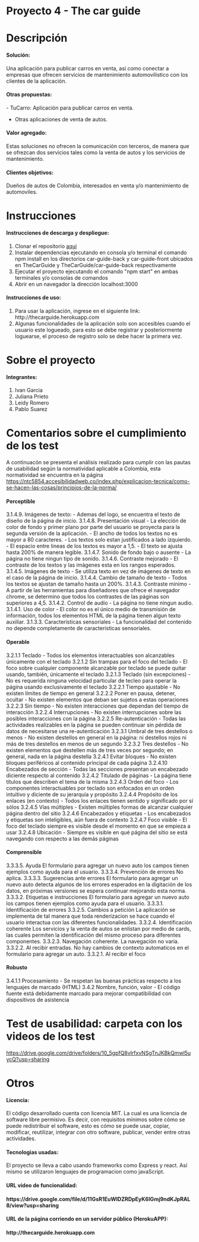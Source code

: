 # Proyecto 4 - The car guide
# Descripción
<h4>Solución:</h4>
Una aplicación para publicar carros en venta, así como conectar a empresas que ofrecen servicios de mantenimiento automovilistico con los clientes de la aplicación.<br>

<h4>Otras propuestas:</h4>
- TuCarro: Aplicación para publicar carros en venta.

- Otras aplicaciones de venta de autos.

<h4>Valor agregado:</h4>
Estas soluciones no ofrecen la comunicación con terceros, de manera que se ofrezcan dos servicios tales como la venta de autos y los servicios de mantenimiento.

<h4>Clientes objetivos:</h4>
Dueños de autos de Colombia, interesados en venta y/o mantenimiento de automoviles.

# Instrucciones
<h4>Instrucciones de descarga y despliegue:</h4>
<ol>
  <li>Clonar el repositorio <a href="https://github.com/isis3710-uniandes/Team04-Entrega4">aqui</a></li>
  <li>Instalar dependencias ejecutando en consola y/o terminal el comando npm install en los directorios car-guide-back y car-guide-front ubicados en TheCarGuide y TheCarGuide/car-guide-back respectivamente</li>
  <li>Ejecutar el proyecto ejecutando el comando "npm start" en ambas terminales y/o consolas de comandos</li>
  <li>Abrir en un navegador la dirección localhost:3000</li>
</ol>

<h4>Instrucciones de uso:</h4>
<ol>
  <li>Para usar la aplicación, ingrese en el siguiente link: http://thecarguide.herokuapp.com</li>
  <li>Algunas funcionalidades de la aplicación solo son accesibles cuando el usuario este logueado, para esto se debe registrar y posteriormente loguearse, el proceso de registro solo se debe hacer la primera vez.</li>
</ol> 

# Sobre el proyecto
<h4>Integrantes:</h4>
<ol>
  <li>Ivan Garcia</li>
  <li>Juliana Prieto</li>
  <li>Leidy Romero</li>
  <li>Pablo Suarez</li>
</ol> 

# Comentarios sobre el cumplimiento de los test
A continuacón se presenta el análisis realizado para cumplir con las pautas de usabilidad según la normatividad aplicable a Colombia, esta normatividad se encuentra en la página https://ntc5854.accesibilidadweb.co/index.php/explicacion-tecnica/como-se-hacen-las-cosas/principios-de-la-norma/


<h4>Perceptible</h4>
3.1.4.9. Imágenes de texto: 
  - Ademas del logo, se encuentra el texto de diseño de la página de inicio.
3.1.4.8. Presentación visual
  - La elección de color de fondo y primer plano por parte del usuario se proyecta para la segunda versión de la aplicación.
  - El ancho de todos los textos no es mayor a 80 caracteres.
  - Los textos solo estan justificados a lado izquierdo.
  - El espacio entre lineas de los textos es mayor a 1,5.
  - El texto se ajusta hasta 200% de manera legible.
3.1.4.7. Sonido de fondo bajo o ausente
  - La página no tiene ningun tipo de sonido.
3.1.4.6. Contraste mejorado
  - El contraste de los textos y las imágenes esta en los rangos esperados.
3.1.4.5. Imágenes de texto
  - Se utiliza texto en vez de imágenes de texto en el caso de la página de inicio.
3.1.4.4. Cambio de tamaño de texto
  - Todos los textos se ajustan de tamaño hasta un 200%.
3.1.4.3. Contraste minimo
  - A partir de las herramientas para diseñadores que ofrece el navegador chrome, se determino que todos los contrastes de las páginas son superiores a 4,5.
3.1.4.2. Control de audío
  - La página no tiene ningun audio.
3.1.4.1. Uso de color
  - El color no es el único medio de transmisión de información, todos los elementos HTML de la página tienen algun texto auxiliar.
3.1.3.3. Características sensoriales
  - La funcionalidad del contenido no depende completamente de características sensoriales.
<br>
<h4>Operable</h4>
3.2.1.1 Teclado
  - Todos los elementos interactuables son alcanzables únicamente con el teclado
3.2.1.2 Sin trampas para el foco del teclado
  - El foco sobre cualquier componente alcanzable por teclado se puede quitar usando, también, únicamente el teclado
3.2.1.3 Teclado (sin excepciones)
  - No es requerida ninguna velocidad particular de tecleo para operar la página usando exclusivamente el teclado
3.2.2.1 Tiempo ajustable
  - No existen límites de tiempo en general
3.2.2.2 Poner en pausa, detener, ocultar
  - No existen elementos que deban ser sujetos a estas operaciones
3.2.2.3 Sin tiempo
  - No existen interacciones que dependan del tiempo de interacción
3.2.2.4 Interrupciones
  - No existen interrupciones sobre las posibles interacciones con la página
3.2.2.5 Re-autenticación
  - Todas las actividades realizables en la página se pueden continuar sin pérdida de datos de necesitarse una re-autenticación
3.2.3.1 Umbral de tres destellos o menos
  - No existen destellos en general en la página: ni destellos rojos ni más de tres destellos en menos de un segundo
3.2.3.2 Tres destellos
  - No existen elementos que destellen más de tres veces por segundo; en general, nada en la página destella
3.2.4.1 Evitar bloques
  - No existen bloques periféricos al contenido principal de cada página
3.2.4.10 Encabezados de sección
  - Todas las secciones presentan un encabezado diciente respecto al contenido
3.2.4.2 Titulado de páginas
  - La página tiene títulos que describen el tema de la misma
3.2.4.3 Orden del foco
  - Los componentes interactuables por teclado son enfocados en un orden intuitivo y diciente de su jerarquía y propósito
3.2.4.4 Propósito de los enlaces (en contexto)
  - Todos los enlaces tienen sentido y significado por sí sólos
3.2.4.5 Vías múltiples
 - Existen múltiples formas de alcanzar cualquier página dentro del sitio
3.2.4.6 Encabezados y etiquetas
  - Los encabezados y etiquetas son inteligibles, aún fuera de contexto
3.2.4.7 Foco visible
  - El foco del teclado siempre es visible desde el momento en que se empieza a usar
3.2.4.8 Ubicación
  -  Siempre es visible en qué página del sitio se está navegando con respecto a las demás páginas
<br>
<h4>Comprensible</h4>
3.3.3.5. Ayuda
El formulario para agregar un nuevo auto los campos tienen ejemplos como ayuda para el usuario.
3.3.3.4. Prevención de errores
No aplica.
3.3.3.3. Sugerencias ante errores
El formulario para agregar un nuevo auto detecta algunos de los errores esperados en la digitación de los datos, en próximas versiones se espera continuar mejorando esta norma.
3.3.3.2. Etiquetas e instrucciones
El formulario para agregar un nuevo auto los campos tienen ejemplos como ayuda para el usuario.
3.3.3.1. Identificación de errores
3.3.2.5. Cambios a petición
La aplicación se implementa de tal manera que toda renderizacion se hace cuando el usuario interactua con las diferentes funcionalidades.
3.3.2.4. Identificación coherente
Los servicios y la venta de autos se enlistan por medio de cards, las cuales permiten la identificación del mismo proceso para diferentes componentes.
3.3.2.3. Navegación coherente.
La navegación no varia.
3.3.2.2. Al recibir entradas.
No hay cambios de contexto automaticos en el formulario para agregar un auto.
3.3.2.1. Al recibir el foco
<br>
<h4>Robusto</h4>
3.4.1.1 Procesamiento
  - Se respetan las buenas prácticas respecto a los lenguajes de marcado (HTML)
3.4.2 Nombre, función, valor
  - El código fuente está debidamente marcado para mejorar compatibilidad con dispositivos de asistencia

# Test de usabilidad: carpeta con los videos de los test
https://drive.google.com/drive/folders/10_5gpfQ8vlrfxvNSgTnJKBkQmwl5uycQ?usp=sharing

# Otros
<h4>Licencia:</h4>
El código desarrollado cuenta con licencia MIT. La cual es una licencia de software libre permisivo. Es decir, con requisitos mínimos sobre cómo se puede redistribuir el software, esto es cómo se puede usar, copiar, modificar, reutilizar, integrar con otro software, publicar, vender entre otras actividades.

<h4>Tecnologias usadas:</h4>
El proyecto se lleva a cabo usando frameworks como Express y react. Así mismo se utilizaron lenguajes de programacion como javaScript.
<h4>URL video de funcionalidad:<h4>
https://drive.google.com/file/d/11GsR1EuWlDZRDpEyK6IGmj9ndKJpRAL8/view?usp=sharing
  
<h4>URL de la página corriendo en un servidor público (HerokuAPP):<h4>
http://thecarguide.herokuapp.com
  
